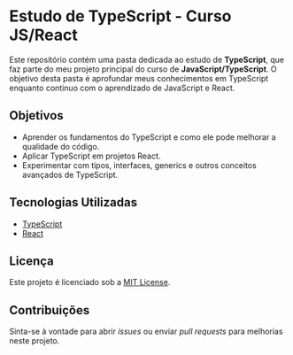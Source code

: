 # Estudo de TypeScript - Curso JS/React

Este repositório contém uma pasta dedicada ao estudo de **TypeScript**, que faz parte do meu projeto principal do curso de **JavaScript/TypeScript**. O objetivo desta pasta é aprofundar meus conhecimentos em TypeScript enquanto continuo com o aprendizado de JavaScript e React.

## Objetivos

- Aprender os fundamentos do TypeScript e como ele pode melhorar a qualidade do código.
- Aplicar TypeScript em projetos React.
- Experimentar com tipos, interfaces, generics e outros conceitos avançados de TypeScript.

## Tecnologias Utilizadas

- [TypeScript](https://www.typescriptlang.org/)
- [React](https://reactjs.org/)

## Licença

Este projeto é licenciado sob a [MIT License](LICENSE).

## Contribuições

Sinta-se à vontade para abrir *issues* ou enviar *pull requests* para melhorias neste projeto.
